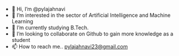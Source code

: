 - 👋 Hi, I’m @pylajahnavi
- 👀 I’m interested in the sector of Artificial Intelligence and Machine Learning
- 🌱 I’m currently studying B.Tech.
- 💞️ I’m looking to collaborate on  Github to gain more knowledge as a student
- 📫 How to reach me.. pylajahnavi23@gmail.com

<!---
pylajahnavi/pylajahnavi is a ✨ special ✨ repository because its `README.md` (this file) appears on your GitHub profile.
You can click the Preview link to take a look at your changes.
--->
